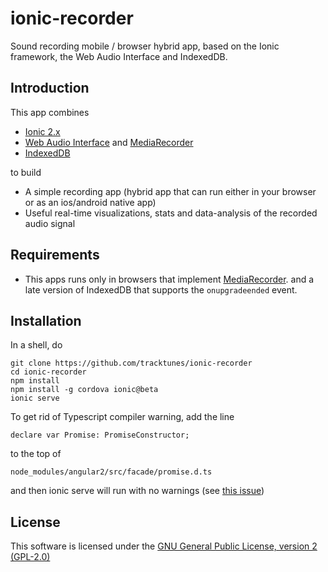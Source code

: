 # ionic-recorder

Sound recording mobile / browser hybrid app, based on the Ionic framework,
the Web Audio Interface and IndexedDB.

## Introduction

This app combines
* [Ionic 2.x](http://ionicframework.com/docs/v2/)
* [Web Audio Interface](https://developer.mozilla.org/en-US/docs/Web/API/Web_Audio_API) and 
  [MediaRecorder](https://developer.mozilla.org/en-US/docs/Web/API/MediaRecorder_API)
* [IndexedDB](https://developer.mozilla.org/en-US/docs/Web/API/IndexedDB_API)

to build
* A simple recording app (hybrid app that can run either in your browser or 
  as an ios/android native app)
* Useful real-time visualizations, stats and data-analysis of the recorded 
  audio signal

## Requirements
* This apps runs only in browsers that implement
  [MediaRecorder](https://developer.mozilla.org/en-US/docs/Web/API/MediaRecorder_API).
  and a late version of IndexedDB that supports the `onupgradeended` event.
  
## Installation
In a shell, do

    git clone https://github.com/tracktunes/ionic-recorder
    cd ionic-recorder
    npm install
    npm install -g cordova ionic@beta
    ionic serve

To get rid of Typescript compiler warning, add the line 

    declare var Promise: PromiseConstructor;

to the top of
  
    node_modules/angular2/src/facade/promise.d.ts

and then ionic serve will run with no warnings (see
[this issue](https://github.com/angular/angular/issues/6468))

## License

This software is licensed under the [GNU General Public License, version 2 (GPL-2.0)](https://opensource.org/licenses/GPL-2.0)
